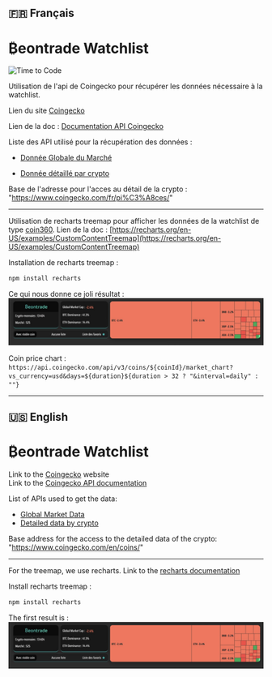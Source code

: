 🇫🇷 Français
-
# ₿eontrade Watchlist

![Time to Code](https://wakatime.com/badge/user/933ebfa6-42e4-4a54-b3fc-658e9f1ab22f/project/dbb5c8a3-45a8-4a2f-bd51-bef69daa5649.svg)

Utilisation de l'api de Coingecko pour récupérer les données nécessaire à la watchlist.  

Lien du site [Coingecko](https://www.coingecko.com/fr)  

Lien de la doc : [Documentation API Coingecko](https://www.coingecko.com/fr/api/documentation)  

Liste des API utilisé pour la récupération des données :

* [Donnée Globale du Marché](https://api.coingecko.com/api/v3/global)

* [Donnée détaillé par crypto](https://api.coingecko.com/api/v3/coins/markets?vs_currency=usd&order=market_cap_desc&per_page=250&page=1&sparkline=false&price_change_percentage=1h%2C24h%2C7d%2C14d%2C30d%2C200d%2C1y)

Base de l'adresse pour l'acces au détail de la crypto : "https://www.coingecko.com/fr/pi%C3%A8ces/"  

-------

Utilisation de recharts treemap pour afficher les données de la watchlist de type [coin360](https://www.coin360.com/). 
Lien de la doc : [https://recharts.org/en-US/examples/CustomContentTreemap](https://recharts.org/en-US/examples/CustomContentTreemap)  

Installation de recharts treemap :

```bash
npm install recharts
```

Ce qui nous donne ce joli résultat :  
![header](src/assets/readme/header.jpg)
  
Coin price chart : `https://api.coingecko.com/api/v3/coins/${coinId}/market_chart?vs_currency=usd&days=${duration}${duration > 32 ? "&interval=daily" : ""}`

----------------------------------------------------------------------
🇺🇸 English
-
# ₿eontrade Watchlist

  Link to the [Coingecko](https://www.coingecko.com/en) website  
  Link to the [Coingecko API documentation](https://www.coingecko.com/en/api/documentation)  

  List of APIs used to get the data:
  * [Global Market Data](https://api.coingecko.com/api/v3/global)
  * [Detailed data by crypto](https://api.coingecko.com/api/v3/coins/markets?vs_currency=usd&order=market_cap_desc&per_page=250&page=1&sparkline=false&price_change_percentage=1h%2C24h%2C7d%2C14d%2C30d%2C200d%2C1y)
  
  Base address for the access to the detailed data of the crypto: "https://www.coingecko.com/en/coins/"

-------

For the treemap, we use recharts. Link to the [recharts documentation](https://recharts.org/en-US/examples/CustomContentTreemap) 

Install recharts treemap :

```bash
npm install recharts
```
The first result is :
![header](src/assets/readme/header.jpg)
